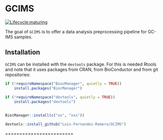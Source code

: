 # GCIMS


[![Lifecycle:maturing](https://img.shields.io/badge/lifecycle-maturing-blue.svg)](https://www.tidyverse.org/lifecycle/#maturing)

The goal of `GCIMS` is to offer a data analysis preprocessing pipeline for
GC-IMS samples.

## Installation

`GCIMS` can be installed with the `devtools` package. For this is needed Rtools
and note that it uses packages from CRAN, from BioConductor and from git
repositories:

``` r
if (!requireNamespace("BiocManager", quietly = TRUE))
    install.packages("BiocManager")
    
if (!requireNamespace("devtools", quietly = TRUE))
    install.packages("devtools")
    

BiocManager::install(c("xx", "xxx"))

devtools::install_github("Luis-Fernandez-Romero/GCIMS")
```


========================

